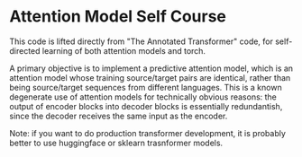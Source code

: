 # Attention Model Self Course

This code is lifted directly from "The Annotated Transformer" code, for
self-directed learning of both attention models and torch.

A primary objective is to implement a predictive attention model, which is an
attention model whose training source/target pairs are identical, rather than
being source/target sequences from different languages. This is a known
degenerate use of attention models for technically obvious reasons: the output
of encoder blocks into decoder blocks is essentially redundantish, since the
decoder receives the same input as the encoder.

Note: if you want to do production transformer development, it is probably
better to use huggingface or sklearn trasnformer models.
